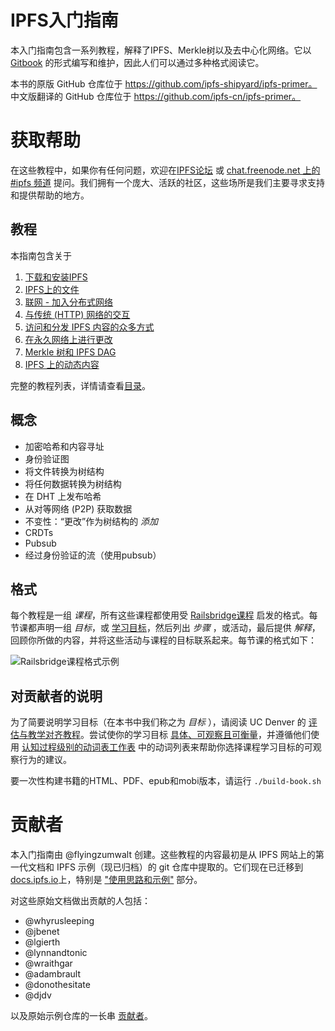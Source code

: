 # IPFS入门指南

本入门指南包含一系列教程，解释了IPFS、Merkle树以及去中心化网络。它以 [Gitbook](https://www.gitbook.com/about) 的形式编写和维护，因此人们可以通过多种格式阅读它。

本书的原版 GitHub 仓库位于 https://github.com/ipfs-shipyard/ipfs-primer。  
中文版翻译的 GitHub 仓库位于 https://github.com/ipfs-cn/ipfs-primer。


# 获取帮助

在这些教程中，如果你有任何问题，欢迎在[IPFS论坛](https://discuss.ipfs.io) 或 [chat.freenode.net 上的 #ipfs 频道](irc://chat.freenode.net/%23ipfs) 提问。我们拥有一个庞大、活跃的社区，这些场所是我们主要寻求支持和提供帮助的地方。

## 教程

本指南包含关于

 1. [下载和安装IPFS](install-ipfs/README.md)
 2. [IPFS上的文件](files-on-ipfs/README.md)
 3. [联网 - 加入分布式网络](going-online/README.md)
 4. [与传统 (HTTP) 网络的交互](classical-web/README.md)
 5. [访问和分发 IPFS 内容的众多方式](avenues-for-access/README.md)
 6. [在永久网络上进行更改](publishing-changes/README.md)
 7. [Merkle 树和 IPFS DAG](ipfs-dag/README.md)
 8. [IPFS 上的动态内容](dynamic-content/README.md)

 完整的教程列表，详情请查看[目录](SUMMARY.md)。

## 概念

* 加密哈希和内容寻址
* 身份验证图
* 将文件转换为树结构
* 将任何数据转换为树结构
* 在 DHT 上发布哈希
* 从对等网络 (P2P) 获取数据
* 不变性：“更改”作为树结构的 _添加_
* CRDTs
* Pubsub
* 经过身份验证的流（使用pubsub）

## 格式

每个教程是一组 *课程*，所有这些课程都使用受 [Railsbridge课程](http://curriculum.railsbridge.org/intro-to-rails/) 启发的格式。每节课都声明一组 *目标*，或 [学习目标](http://edglossary.org/learning-objectives/)，然后列出 *步骤* ，或活动，最后提供 *解释*，回顾你所做的内容，并将这些活动与课程的目标联系起来。每节课的格式如下：

![Railsbridge课程格式示例](/images/railsbridge-format.png)

## 对贡献者的说明

为了简要说明学习目标（在本书中我们称之为 _目标_ ），请阅读 UC Denver 的 [评估与教学对齐教程](http://www.ucdenver.edu/faculty_staff/faculty/center-for-faculty-development/Documents/tutorials/Assessment/module3/index.htm)。尝试使你的学习目标 [具体、可观察且可衡量](http://www.ucdenver.edu/faculty_staff/faculty/center-for-faculty-development/Documents/tutorials/Assessment/module3/good_objectives.htm)，并遵循他们使用 [认知过程级别的动词表工作表](http://www.ucdenver.edu/faculty_staff/faculty/center-for-faculty-development/Documents/tutorials/Assessment/documents/examples_verbs_cognitive_process_level.pdf) 中的动词列表来帮助你选择课程学习目标的可观察行为的建议。

要一次性构建书籍的HTML、PDF、epub和mobi版本，请运行 `./build-book.sh`

# 贡献者

本入门指南由 @flyingzumwalt 创建。这些教程的内容最初是从 IPFS 网站上的第一代文档和 IPFS 示例（现已归档）的 git 仓库中提取的。它们现在已迁移到 [docs.ipfs.io](https://docs.ipfs.io)上，特别是 ["使用思路和示例"](https://docs.ipfs.io/concepts/usage-ideas-examples/) 部分。

对这些原始文档做出贡献的人包括：

* @whyrusleeping
* @jbenet
* @lgierth
* @lynnandtonic
* @wraithgar
* @adambrault
* @donothesitate
* @djdv

以及原始示例仓库的一长串 [贡献者](https://github.com/ipfs/examples/network/members)。